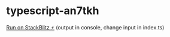 # typescript-an7tkh

[Run on StackBlitz ⚡️](https://stackblitz.com/edit/typescript-an7tkh)
(output in console, change input in index.ts)

